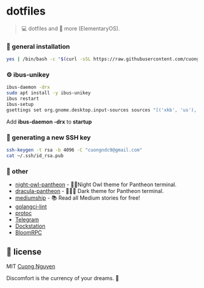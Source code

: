 # dotfiles

> 💻 dotfiles and 🚀 more (ElementaryOS).

### 🧰 general installation

```sh
yes | /bin/bash -c "$(curl -sSL https://raw.githubusercontent.com/cuongndc9/dotfiles-for-linux/main/install.sh)"
```

### ⚙️ ibus-unikey

```sh
ibus-daemon -drx
sudo apt install -y ibus-unikey
ibus restart
ibus-setup
gsettings set org.gnome.desktop.input-sources sources "[('xkb', 'us'), ('ibus', 'Unikey')]"
```

Add **ibus-daemon -drx** to **startup**

### 🔑 generating a new SSH key

```sh
ssh-keygen -t rsa -b 4096 -C "cuongndc9@gmail.com"
cat ~/.ssh/id_rsa.pub
```

### 💅 other

- [night-owl-pantheon](https://github.com/cuongndc9/night-owl-pantheon) - 🌌🦉Night Owl theme for Pantheon terminal.
- [dracula-pantheon](https://github.com/cuongndc9/dracula-pantheon) - 🧛🏻‍♂️ Dark theme for Pantheon terminal.
- [mediumship](https://github.com/swapagarwal/mediumship) - 📚 Read all Medium stories for free!
- [golangci-lint](https://golangci-lint.run/usage/integrations/)
- [protoc](http://google.github.io/proto-lens/installing-protoc.html)
- [Telegram](https://desktop.telegram.org/)
- [Dockstation](https://dockstation.io/)
- [BloomRPC](https://github.com/uw-labs/bloomrpc)

## 🔖 license

MIT [Cuong Nguyen](https://www.linkedin.com/in/cuong9)

<!-- INSPIRATIONAL_QUOTE_START -->
Discomfort is the currency of your dreams.
🐶
<!-- INSPIRATIONAL_QUOTE_END -->
